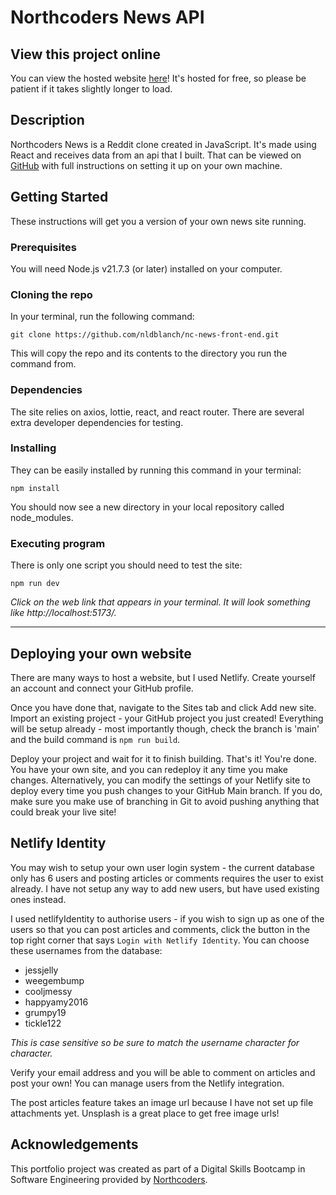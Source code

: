 # Northcoders News API

## View this project online
You can view the hosted website [here](https://nathans-nc-news.netlify.app)! It's hosted for free, so please be patient if it takes slightly longer to load.


## Description
Northcoders News is a Reddit clone created in JavaScript. It's made using React and receives data from an api that I built. That can be viewed on [GitHub](https://github.com/nldblanch/NC-News) with full instructions on setting it up on your own machine.

## Getting Started

These instructions will get you a version of your own news site running. 

### Prerequisites

You will need Node.js v21.7.3 (or later) installed on your computer. 

### Cloning the repo

In your terminal, run the following command:
```
git clone https://github.com/nldblanch/nc-news-front-end.git
```

This will copy the repo and its contents to the directory you run the command from.

### Dependencies

The site relies on axios, lottie, react, and react router. There are several extra developer dependencies for testing.

### Installing

They can be easily installed by running this command in your terminal:
```
npm install
```
You should now see a new directory in your local repository called node_modules. 

### Executing program

There is only one script you should need to test the site:

```
npm run dev
```
_Click on the web link that appears in your terminal. It will look something like http://localhost:5173/._

---

## Deploying your own website

There are many ways to host a website, but I used Netlify. Create yourself an account and connect your GitHub profile.

Once you have done that, navigate to the Sites tab and click Add new site. Import an existing project - your GitHub project you just created! Everything will be setup already - most importantly though, check the branch is 'main' and the build command is ```npm run build```. 

Deploy your project and wait for it to finish building. That's it! You're done. You have your own site, and you can redeploy it any time you make changes. Alternatively, you can modify the settings of your Netlify site to deploy every time you push changes to your GitHub Main branch. If you do, make sure you make use of branching in Git to avoid pushing anything that could break your live site!

## Netlify Identity

You may wish to setup your own user login system - the current database only has 6 users and posting articles or comments requires the user to exist already. I have not setup any way to add new users, but have used existing ones instead. 

I used netlifyIdentity to authorise users - if you wish to sign up as one of the users so that you can post articles and comments, click the button in the top right corner that says ```Login with Netlify Identity```. You can choose these usernames from the database:
- jessjelly
- weegembump
- cooljmessy
- happyamy2016
- grumpy19
- tickle122

_This is case sensitive so be sure to match the username character for character._

Verify your email address and you will be able to comment on articles and post your own! You can manage users from the Netlify integration.

The post articles feature takes an image url because I have not set up file attachments yet. Unsplash is a great place to get free image urls!

## Acknowledgements

This portfolio project was created as part of a Digital Skills Bootcamp in Software Engineering provided by [Northcoders](https://northcoders.com/).